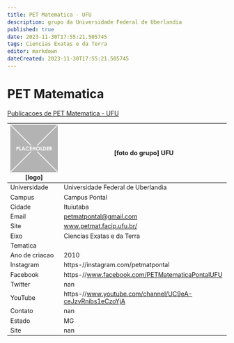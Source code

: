 ```yaml
---
title: PET Matematica - UFU
description: grupo da Universidade Federal de Uberlandia
published: true
date: 2023-11-30T17:55:21.505745
tags: Ciencias Exatas e da Terra
editor: markdown
dateCreated: 2023-11-30T17:55:21.505745
---
```


# PET Matematica

[Publicacoes de PET Matematica - UFU](/atividade/5PETMatematicaUFU/feed.md)

| ![placeholder.png](/placeholder.png) [logo] | [foto do grupo] UFU         |
| ------------------------------------------- | ------------------------------------------------- |
| Universidade                                | Universidade Federal de Uberlandia      |
| Campus                                      | Campus Pontal            |
| Cidade                                      | Ituiutaba             |
| Email                                       | petmatpontal@gmail.com             |
| Site                                        | www.petmat.facip.ufu.br/              |
| Eixo                                        | Ciencias Exatas e da Terra              |
| Tematica                                    |           |
| Ano de criacao                              | 2010        |
| Instagram                                   | https-//instagram.com/petmatpontal         |
| Facebook                                    | https-//www.facebook.com/PETMatematicaPontalUFU          |
| Twitter                                     | nan           |
| YouTube                                     | https-//www.youtube.com/channel/UC9eA-ceJzvRnibs1eCzoYjA           |
| Contato                                     | nan         |
| Estado                                      |  MG            |
| Site                                        | nan |
